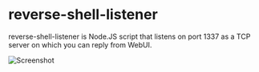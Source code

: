 # reverse-shell-listener

reverse-shell-listener is Node.JS script that listens on port 1337 as a TCP server on which you can reply from WebUI. 

![Screenshot](https://raw.githubusercontent.com/nemanjan00/reverse-shell-listener/master/screenshot/screenshot.png)

